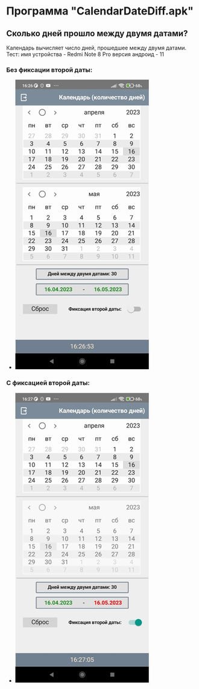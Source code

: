 # Программа "CalendarDateDiff.apk"
##  Сколько дней прошло между двумя датами?

Календарь вычисляет число дней, прошедшее между двумя датами.
Тест:
имя устройства - Redmi Note 8 Pro
версия андроид - 11

### Без фиксации второй даты:
+ ![Вид игры](/images/Screenshot_1.jpg)

### С фиксацией второй даты:
+ ![Одна из задач](/images/Screenshot_2.jpg)

